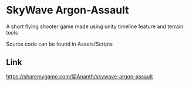 # SkyWave Argon-Assault
 A short flying shooter game made using unity timeline feature and terrain tools

Source code can be found in Assets/Scripts

Link
----------------------------------------------------------------
https://sharemygame.com/@Ananth/skywave-argon-assault
